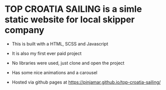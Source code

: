 # TOP CROATIA SAILING is a simle static website for local skipper company

- This is built with a HTML, SCSS and Javascript

- It is also my first ever paid project

- No libraries were used, just clone and open the project

* Has some nice animations and a carousel

* Hosted via github pages at https://pinjamar.github.io/top-croatia-sailing/
